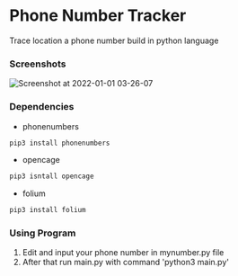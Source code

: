# Phone Number Tracker
Trace location a phone number build in python language

### Screenshots
![Screenshot at 2022-01-01 03-26-07](https://user-images.githubusercontent.com/48803788/147838246-3ffb5c17-4d9c-4697-8889-4e5426a6bf7e.png)

### Dependencies
- phonenumbers

```sh
pip3 install phonenumbers
```
- opencage

```sh
pip3 isntall opencage
```

- folium

```sh
pip3 install folium
```
### Using Program
1. Edit and input your phone number in mynumber.py file
2. After that run main.py with command 'python3 main.py'
